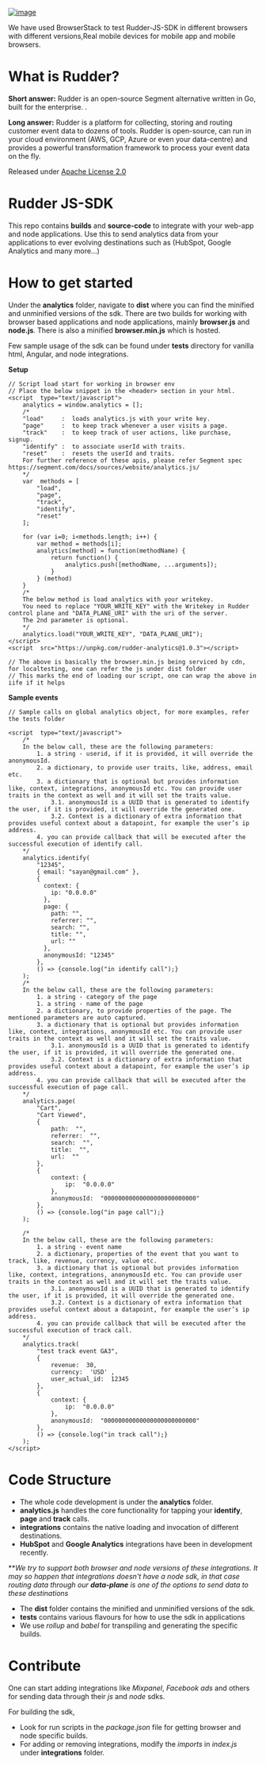 <a href="https://www.browserstack.com"><img src="https://ci3.googleusercontent.com/proxy/fRtKCNzBZpi9ih7yLQjPyjk7A9PxqJSiy1dTNOrILhk96t0fWP7SRzPd4Hn5mtbbUBydy4zbFkokhaIAs_i98IYStoc64CUjt6bgJnR3J4lRKrZyT3L7N-M7sWO8eXnpWNTQr0cn6CaZ_euFxzzQ1937Zoef_Y7tJuEN_45xzBCoxzu_418PSbZIAY9XSJDQkI_gkqiGN0G9DXpjg89Hgp7Qg3A8CwK0nw6Tv7LudmtFxNmZffIeus-Av_QQZNdumU4I0mOtrSA7z-xrPtmxlGowDkVKIMkxVk_keFoSPFUUcx8ZrHf9I7YBZB1VQUQaovzwCMfckYgNc8dejLIoUx6f_zhSdOzgFNM=s0-d-e1-ft#https://attachment.freshdesk.com/inline/attachment?token=eyJ0eXAiOiJKV1QiLCJhbGciOiJIUzI1NiJ9.eyJpZCI6NDgwMTI3MDkyMjUsImRvbWFpbiI6ImJyb3dzZXJzdGFja2hlbHAuZnJlc2hkZXNrLmNvbSIsImFjY291bnRfaWQiOjExOTkzNjV9.C2upqj448UbAjOSoYmKEHiJ016DthbCU5XIEd-4jFJY" alt="image" title="image"></a>

We have used BrowserStack to test Rudder-JS-SDK in different browsers with different versions,Real mobile devices for mobile app and mobile browsers.

# What is Rudder?

**Short answer:** 
Rudder is an open-source Segment alternative written in Go, built for the enterprise. .

**Long answer:** 
Rudder is a platform for collecting, storing and routing customer event data to dozens of tools. Rudder is open-source, can run in your cloud environment (AWS, GCP, Azure or even your data-centre) and provides a powerful transformation framework to process your event data on the fly.

Released under [Apache License 2.0](https://www.apache.org/licenses/LICENSE-2.0)


# Rudder JS-SDK

This repo contains **builds** and **source-code** to integrate with your web-app and node applications. Use this to send analytics data from your applications to ever evolving destinations such as (HubSpot, Google Analytics and many more...)


# How to get started

Under the **analytics** folder, navigate to **dist** where you can find the minified and unminified versions of the sdk. There are two builds for working with browser based applications and node applications, mainly **browser.js** and **node.js**. There is also a minified **browser.min.js** which is hosted.

Few sample usage of the sdk can be found under **tests** directory for vanilla html, Angular, and node integrations.

**Setup**
```
// Script load start for working in browser env
// Place the below snippet in the <header> section in your html.
<script  type="text/javascript">
	analytics = window.analytics = [];
	/*
	"load"     :  loads analytics.js with your write key.
	"page"     :  to keep track whenever a user visits a page.
	"track"    :  to keep track of user actions, like purchase, signup.
	"identify" :  to associate userId with traits.
	"reset"    :  resets the userId and traits.
	For further reference of these apis, please refer Segment spec https://segment.com/docs/sources/website/analytics.js/
	*/
	var  methods = [
		"load",
		"page",
		"track",
		"identify",
		"reset"
	];

	for (var i=0; i<methods.length; i++) {
		var method = methods[i];
		analytics[method] = function(methodName) {
			return function() {
				analytics.push([methodName, ...arguments]);
			}
		} (method)
	}
	/*
	The below method is load analytics with your writekey.
	You need to replace "YOUR_WRITE_KEY" with the Writekey in Rudder control plane and "DATA_PLANE_URI" with the uri of the server. 
	The 2nd parameter is optional.
	*/
	analytics.load("YOUR_WRITE_KEY", "DATA_PLANE_URI");
</script>
<script  src="https://unpkg.com/rudder-analytics@1.0.3"></script>

// The above is basically the browser.min.js being serviced by cdn, for localtesting, one can refer the js under dist folder
// This marks the end of loading our script, one can wrap the above in iife if it helps
```
**Sample events**
```
// Sample calls on global analytics object, for more examples, refer the tests folder

<script  type="text/javascript">
	/*
	In the below call, these are the following parameters:
		1. a string - userid, if it is provided, it will override the anonymousId.
		2. a dictionary, to provide user traits, like, address, email etc.
		3. a dictionary that is optional but provides information like, context, integrations, anonymousId etc. You can provide user traits in the context as well and it will set the traits value. 
			3.1. anonymousId is a UUID that is generated to identify the user, if it is provided, it will override the generated one.
			3.2. Context is a dictionary of extra information that provides useful context about a datapoint, for example the user’s ip address.
		4. you can provide callback that will be executed after the successful execution of identify call.
	*/
	analytics.identify(
        "12345",
        { email: "sayan@gmail.com" },
        {
          context: {
            ip: "0.0.0.0"
          },
          page: {
            path: "",
            referrer: "",
            search: "",
            title: "",
            url: ""
          },
          anonymousId: "12345" 
        },
		() => {console.log("in identify call");}
    );
	/*
	In the below call, these are the following parameters:
		1. a string - category of the page
		1. a string - name of the page
		2. a dictionary, to provide properties of the page. The mentioned parameters are auto captured.
		3. a dictionary that is optional but provides information like, context, integrations, anonymousId etc. You can provide user traits in the context as well and it will set the traits value. 
			3.1. anonymousId is a UUID that is generated to identify the user, if it is provided, it will override the generated one.
			3.2. Context is a dictionary of extra information that provides useful context about a datapoint, for example the user’s ip address.
		4. you can provide callback that will be executed after the successful execution of page call.
	*/
	analytics.page(
		"Cart",
		"Cart Viewed",
		{
			path:  "",
			referrer:  "",
			search:  "",
			title:  "",
			url:  ""
		},
		{
			context: {
				ip:  "0.0.0.0"
			},
			anonymousId:  "00000000000000000000000000"
		}, 
		() => {console.log("in page call");}
	);

	/*
	In the below call, these are the following parameters:
		1. a string - event name 
		2. a dictionary, properties of the event that you want to track, like, revenue, currency, value etc.
		3. a dictionary that is optional but provides information like, context, integrations, anonymousId etc. You can provide user traits in the context as well and it will set the traits value. 
			3.1. anonymousId is a UUID that is generated to identify the user, if it is provided, it will override the generated one.
			3.2. Context is a dictionary of extra information that provides useful context about a datapoint, for example the user’s ip address.
		4. you can provide callback that will be executed after the successful execution of track call.
	*/
	analytics.track(
		"test track event GA3",
		{
			revenue:  30,
			currency:  'USD' ,
			user_actual_id:  12345
		},
		{
			context: {
				ip:  "0.0.0.0"
			},
			anonymousId:  "00000000000000000000000000"
		}, 
		() => {console.log("in track call");}
	);
</script>
```


# Code Structure

- The whole code development is under the **analytics** folder.
-  **analytics.js** handles the core functionality for tapping your **identify**, **page** and **track** calls.
-  **integrations** contains the native loading and invocation of different destinations.
-  **HubSpot** and **Google Analytics** integrations have been in development recently.

***We try to support both browser and node versions of these integrations. It may so happen that integrations doesn't have a node sdk, in that case routing data through our **data-plane** is one of the options to send data to these destinations*

- The **dist** folder contains the minified and unminified versions of the sdk.
-  **tests** contains various flavours for how to use the sdk in applications
- We use *rollup* and *babel* for transpiling and generating the specific builds.


# Contribute

One can start adding integrations like *Mixpanel*, *Facebook ads* and others for sending data through their *js* and *node* sdks.

For building the sdk,
- Look for run scripts in the *package.json* file for getting browser and node specific builds.
- For adding or removing integrations, modify the *imports* in *index.js* under **integrations** folder.
